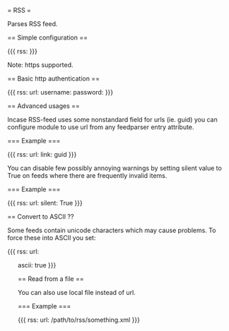 = RSS =

Parses RSS feed.

== Simple configuration ==

{{{
rss: <url>
}}}

Note: https supported.

== Basic http authentication ==

{{{
rss:
  url: <url>
  username: <name>
  password: <password>
}}}

== Advanced usages ==

Incase RSS-feed uses some nonstandard field for urls (ie. guid) you can
configure module to use url from any feedparser entry attribute.

=== Example ===

{{{
rss:
  url: <url>
  link: guid
}}}

You can disable few possibly annoying warnings by setting silent value to True on feeds where there are
frequently invalid items.

=== Example ===

{{{
rss:
  url: <url>
  silent: True
}}}

== Convert to ASCII ??

Some feeds contain unicode characters which may cause problems. To force these into ASCII you set:

{{{
rss:
  url: <ul>
  ascii: true
}}}

== Read from a file ==

You can also use local file instead of url.

=== Example ===

{{{
rss:
  url: /path/to/rss/something.xml
}}}